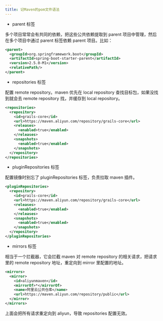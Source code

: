 ```yaml
---
title: 记Maven的pom文件语法
---
```


- parent 标签

多个项目常常会有共同的依赖，把这些公共依赖提取到 parent 项目中管理，然后在多个项目中通过 parent 标签依赖 parent 项目。比如：

```xml
<parent>
  <groupId>org.springframework.boot</groupId>
  <artifactId>spring-boot-starter-parent</artifactId>
  <version>2.5.0-M1</version>
  <relativePath/>
</parent>
```

- repositories 标签

配置 remote repository。maven 优先在 local repository 查找目标包，如果没找到就会去 remote repository 找，并缓存到 local repository。

```xml
<repositories>
  <repository>
    <id>grails-core</id>
    <url>https://maven.aliyun.com/repository/grails-core</url>
    <releases>
      <enabled>true</enabled>
    </releases>
    <snapshots>
      <enabled>true</enabled>
    </snapshots>
  </repository>
</repositories>
```

- pluginRepositories 标签

配置镜像时别忘了 pluginRepositories 标签，负责拉取 maven 插件。

```xml
<pluginRepositories>
  <repository>
    <id>grails-core</id>
    <url>https://maven.aliyun.com/repository/grails-core</url>
    <releases>
      <enabled>true</enabled>
    </releases>
    <snapshots>
      <enabled>true</enabled>
    </snapshots>
  </repository>
</pluginRepositories>
```

- mirrors 标签

相当于一个拦截器，它会拦截 maven 对 remote repository 的相关请求，把请求里的 remote repository 地址，重定向到 mirror 里配置的地址。

```xml
<mirrors>
  <mirror>
    <id>aliyunmaven</id>
    <mirrorOf>*</mirrorOf>
    <name>阿里云公共仓库</name>
    <url>https://maven.aliyun.com/repository/public</url>
  </mirror>
</mirrors>
```

上面会把所有请求重定向到 aliyun，导致 repositories 配置无效。
